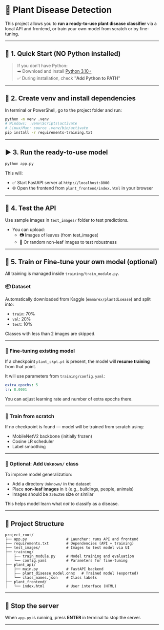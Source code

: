 # 🌿 Plant Disease Detection

This project allows you to **run a ready-to-use plant disease classifier** via a local API and frontend, or train your own model from scratch or by fine-tuning.

---

## 🚀 1. Quick Start (NO Python installed)

> If you don’t have Python:  
➡️ Download and install [Python 3.10+](https://www.python.org/downloads/)  
✅ During installation, check **"Add Python to PATH"**

---

## 🧩 2. Create venv and install dependencies

In terminal or PowerShell, go to the project folder and run:

```bash
python -m venv .venv
# Windows: .venv\Scripts\activate
# Linux/Mac: source .venv/bin/activate
pip install -r requirements-training.txt
```

---

## ▶️ 3. Run the ready-to-use model

```bash
python app.py
```

This will:
- ✅ Start FastAPI server at `http://localhost:8000`
- 🌐 Open the frontend from `plant_frontend/index.html` in your browser

---

## 🧪 4. Test the API

Use sample images in `test_images/` folder to test predictions.

- You can upload:
  - 📷 Images of leaves (from test_images)
  - 📎 Or random non-leaf images to test robustness

---

## 🧠 5. Train or Fine-tune your own model (optional)

All training is managed inside `training/train_module.py`.

### 📦 Dataset

Automatically downloaded from Kaggle (`emmarex/plantdisease`) and split into:

- `train`: 70%
- `val`: 20%
- `test`: 10%

Classes with less than 2 images are skipped.

---

### 🔁 Fine-tuning existing model

If a checkpoint `plant_ckpt.pt` is present, the model will **resume training** from that point.

It will use parameters from `training/config.yaml`:

```yaml
extra_epochs: 5
lr: 0.0001
```

You can adjust learning rate and number of extra epochs there.

---

### 🧱 Train from scratch

If no checkpoint is found — model will be trained from scratch using:

- MobileNetV2 backbone (initially frozen)
- Cosine LR scheduler
- Label smoothing

---

### 📂 Optional: Add `Unknown/` class

To improve model generalization:

- Add a directory `Unknown/` in the dataset
- Place **non-leaf images** in it (e.g., buildings, people, animals)
- Images should be `256x256` size or similar

This helps model learn what *not* to classify as a disease.

---

## 📁 Project Structure

```
project_root/
├── app.py                  # Launcher: runs API and frontend
├── requirements.txt        # Dependencies (API + training)
├── test_images/            # Images to test model via UI
├── training/
│   ├── train_module.py     # Model training and evaluation
│   └── config.yaml         # Parameters for fine-tuning
├── plant_api/
│   ├── main.py             # FastAPI backend
│   ├── plant_disease_model.onnx   # Trained model (exported)
│   └── class_names.json    # Class labels
├── plant_frontend/
│   └── index.html          # User interface (HTML)
```

---

## 🛑 Stop the server

When `app.py` is running, press **ENTER** in terminal to stop the server.

---
